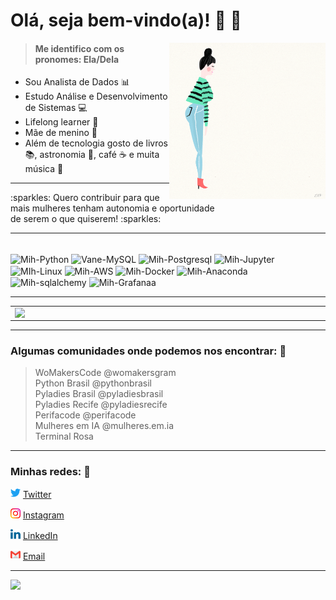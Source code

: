 # Olá, seja bem-vindo(a)! 👋 🐆

<img src="https://github.com/michelle-lira/michelle-lira/blob/main/githubprof/giphyall.gif" width=250 align=right>

> #### Me identifico com os pronomes: Ela/Dela

* Sou Analista de Dados :bar_chart:
* Estudo Análise e Desenvolvimento de Sistemas 💻
* Lifelong learner 📖
* Mãe de menino 💙
* Além de tecnologia gosto de livros :books:, astronomia 🚀, café :coffee: e muita música :musical_note:

---

<p align= "left">
    :sparkles: Quero contribuir para que mais mulheres tenham autonomia e oportunidade    <br>
    de serem o que quiserem! :sparkles:
<br>
</p>

---

<div style="display: inline_block"><br>
  <img align="center" alt="Mih-Python" height="50" width="60" src="https://cdn.jsdelivr.net/gh/devicons/devicon/icons/python/python-original.svg">
  <img align="center" alt="Vane-MySQL" height="50" width="60" src="https://cdn.jsdelivr.net/gh/devicons/devicon/icons/mysql/mysql-original-wordmark.svg">
  <img align="center" alt="Mih-Postgresql" height="50" width="60" src="https://cdn.jsdelivr.net/gh/devicons/devicon/icons/postgresql/postgresql-original.svg" />
  <img align="center" alt="Mih-Jupyter" height="50" width="60" src="https://cdn.jsdelivr.net/gh/devicons/devicon/icons/jupyter/jupyter-original-wordmark.svg" />
  <img align="center" alt="MIh-Linux" height="50" width="60" src="https://cdn.jsdelivr.net/gh/devicons/devicon/icons/linux/linux-plain.svg"/>
  <img align="center" alt="Mih-AWS" height="60" width="70" src="https://cdn.jsdelivr.net/gh/devicons/devicon/icons/amazonwebservices/amazonwebservices-original-wordmark.svg" />
  <img align="center" alt="Mih-Docker" height="60" width="70" src="https://cdn.jsdelivr.net/gh/devicons/devicon/icons/docker/docker-original.svg"/>
  <img align="center" alt="Mih-Anaconda" height="50" width="60" src="https://cdn.jsdelivr.net/gh/devicons/devicon/icons/anaconda/anaconda-original.svg" />
  <img align="center" alt="Mih-sqlalchemy" height="50" width="60" src="https://cdn.jsdelivr.net/gh/devicons/devicon/icons/sqlalchemy/sqlalchemy-original.svg" />
  <img align="center" alt="Mih-Grafanaa" height="50" width="60" src="https://cdn.jsdelivr.net/gh/devicons/devicon/icons/grafana/grafana-original.svg" />
</div>

---

<center>
<table>
    <tr>
        <td><img width="500px" align="left" src="https://github-readme-stats.vercel.app/api/top-langs/?username=michelle-lira&hide=html&layout=compact&theme=onedark" /></td>
        <td><img width="595px" align="left" src="https://github-readme-stats.vercel.app/api?username=michelle-lira&theme=onedark" /></td>
    </tr>   
</table>
</center>

---

### Algumas comunidades onde podemos nos encontrar: 🤝

>WoMakersCode @womakersgram       
>Python Brasil @pythonbrasil       
>Pyladies Brasil @pyladiesbrasil       
>Pyladies Recife @pyladiesrecife       
>Perifacode @perifacode       
>Mulheres em IA @mulheres.em.ia       
>Terminal Rosa
   
---

### Minhas redes: 💬

<img src="https://github.com/michelle-lira/michelle-lira/blob/main/githubprof/013-twitter.png" width="16"></img></a> [Twitter](https://twitter.com/deliramichelle)   

<a href="https://www.instagram.com/__ch3ll__/"><img src="https://github.com/michelle-lira/michelle-lira/blob/main/githubprof/011-instagram.png" width="16"></img></a> [Instagram](https://www.instagram.com/deliramichelle)  

<a href="https://www.linkedin.com/in/michelle-lira"><img src="https://github.com/michelle-lira/michelle-lira/blob/main/githubprof/010-linkedin.png" width="16"></img></a> [LinkedIn](https://www.linkedin.com/in/lira-michelle)  

<a href="mailto:mchll.lira@gmail.com"><img src="https://github.com/michelle-lira/michelle-lira/blob/main/githubprof/gmail2.png" width="16"></img></a> [Email](mailto:mchll.lira@gmail.com)  

---
![](https://komarev.com/ghpvc/?username=michelle-lira&color=blue&style=flat)

